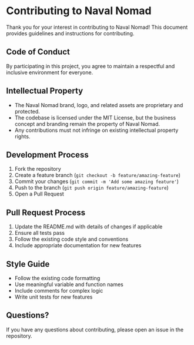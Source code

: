 # Contributing to Naval Nomad

Thank you for your interest in contributing to Naval Nomad! This document provides guidelines and instructions for contributing.

## Code of Conduct

By participating in this project, you agree to maintain a respectful and inclusive environment for everyone.

## Intellectual Property

- The Naval Nomad brand, logo, and related assets are proprietary and protected.
- The codebase is licensed under the MIT License, but the business concept and branding remain the property of Naval Nomad.
- Any contributions must not infringe on existing intellectual property rights.

## Development Process

1. Fork the repository
2. Create a feature branch (`git checkout -b feature/amazing-feature`)
3. Commit your changes (`git commit -m 'Add some amazing feature'`)
4. Push to the branch (`git push origin feature/amazing-feature`)
5. Open a Pull Request

## Pull Request Process

1. Update the README.md with details of changes if applicable
2. Ensure all tests pass
3. Follow the existing code style and conventions
4. Include appropriate documentation for new features

## Style Guide

- Follow the existing code formatting
- Use meaningful variable and function names
- Include comments for complex logic
- Write unit tests for new features

## Questions?

If you have any questions about contributing, please open an issue in the repository. 
